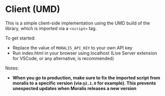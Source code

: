 # Client (UMD)

This is a simple client-side implementation using the UMD build of the library, which is imported via a `<script>` tag.

To get started:
- Replace the value of `MORALIS_API_KEY` to your own API key
- Run index.html in your browser using localhost (Live Server extension for VSCode, or any alternative, is recommended)

Notes:
- **When you go to production, make sure to fix the imported script from moralis to a specific version (via `@2.1.0` for example). This prevents unexpected updates when Moralis releases a new version**